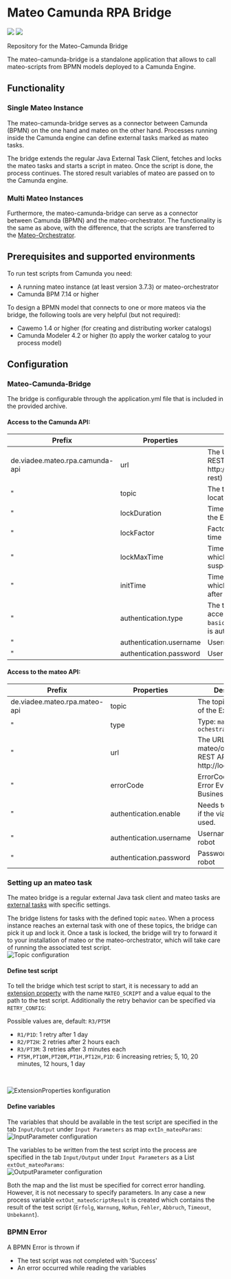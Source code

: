 # Mateo Camunda RPA Bridge
[![](https://img.shields.io/github/issues/viadee/mateo-camunda-bridge)](https://github.com/viadee/mateo-camunda-bridge/issues)
[![](https://img.shields.io/github/stars/viadee/mateo-camunda-bridge)](https://github.com/viadee/mateo-camunda-bridge/stargazers)

Repository for the Mateo-Camunda Bridge

The mateo-camunda-bridge is a standalone application that allows to call mateo-scripts from BPMN models deployed to a Camunda Engine.

## Functionality

### Single Mateo Instance
The mateo-camunda-bridge serves as a connector between Camunda (BPMN) on the one hand and mateo on the other hand. 
Processes running inside the Camunda engine can define external tasks marked as mateo tasks.

The bridge extends the regular Java External Task Client, fetches and locks the mateo tasks and starts a script in mateo. 
Once the script is done, the process continues. The stored result variables of mateo are passed on to the Camunda engine.

### Multi Mateo Instances
Furthermore, the mateo-camunda-bridge can serve as a connector between Camunda (BPMN) and the mateo-orchestrator. 
The functionality is the same as above, with the difference, 
that the scripts are transferred to the [Mateo-Orchestrator](https://github.com/viadee/mateo-orchestrator).


## Prerequisites and supported environments

To run test scripts from Camunda you need:

- A running mateo instance (at least version 3.7.3) or mateo-orchestrator
- Camunda BPM 7.14 or higher

To design a BPMN model that connects to one or more mateos via the bridge, 
the following tools are very helpful (but not required):
- Cawemo 1.4 or higher (for creating and distributing worker catalogs)
- Camunda Modeler 4.2 or higher (to apply the worker catalog to your process model)

## Configuration

### Mateo-Camunda-Bridge
The bridge is configurable through the application.yml file that is included in the provided archive. 

#### Access to the Camunda API:
Prefix | Properties | Description
-------- | -------- | --------
de.viadee.mateo.rpa.camunda-api   | url   | The URL to the Camunda REST API (e.g. http://localhost:8080/engine-rest)
 " | topic | The topic name, which is located at the external task
 " | lockDuration | Time in milliseconds to lock the External Task
 " | lockFactor | Factor by which the waiting time increases
 " | lockMaxTime | Time in milliseconds for which the client can be suspended
 " | initTime | Time in milliseconds for which the client is paused after the first request.
 " | authentication.type | The type of authentication for accessing the REST API (e.g. `basic`), only if your REST API is authenticated.
  " | authentication.username | Username
   " | authentication.password | User password

#### Access to the mateo API:

Prefix | Properties | Description
-------- | -------- | --------
 de.viadee.mateo.rpa.mateo-api  | topic | The topicname name of the External Task
 " | type | Type: `mateo` or `ochestrator`
 " | url   | The URL to the mateo/orchestrator REST API (e.g. http://localhost:8123)
 " | errorCode | ErrorCode for BPMN Error Events for Business Errors
 " | authentication.enable | Needs to be activated if the viadee robot is used.
 " | authentication.username | Username for the robot
 " | authentication.password | Password for the robot


### Setting up an mateo task
The mateo bridge is a regular external Java task client and mateo tasks are [external tasks](https://docs.camunda.org/manual/latest/user-guide/process-engine/external-tasks/) with specific settings.

The bridge listens for tasks with the defined topic `mateo`. When a process instance reaches an external task with one of these topics, the bridge can pick it up and lock it. 
Once a task is locked, the bridge will try to forward it to your installation of mateo or the mateo-orchestrator, which will take care of running the associated test script.
<br>
![Topic configuration](./images/TopicName.png)

#### Define test script
To tell the bridge which test script to start, it is necessary to add an [extension property](https://docs.camunda.org/manual/latest/reference/bpmn20/custom-extensions/extension-elements/#properties)
with the name `MATEO_SCRIPT` and a value equal to the path to the test script. Additionally the retry behavior can be specified via `RETRY_CONFIG`:

Possible values are, default: `R3/PT5M`
- `R1/P1D`: 1 retry after 1 day
- `R2/PT2H`: 2 retries after 2 hours each
- `R3/PT3M`: 3 retries after 3 minutes each
- `PT5M,PT10M,PT20M,PT1H,PT12H,P1D`: 6 increasing retries; 5, 10, 20 minutes, 12 hours, 1 day


<br>

![ExtensionProperties konfiguration](./images/ExtensionProperties.png) 

#### Define variables
The variables that should be available in the test script are specified in the tab `Input/Output` under `Input Parameters` as map `extIn_mateoParams`:
<br>
![InputParameter configuration](./images/InputParameter.png)

The variables to be written from the test script into the process are specified in the tab `Input/Output` under `Input Parameters` as a 
List `extOut_mateoParams`:
<br>
![OutputParameter configuration](./images/OutputParameter.png)

Both the map and the list must be specified for correct error handling. However, it is not necessary to specify parameters.
In any case a new process variable `extOut_mateoScriptResult` is created which contains the result of the test script (`Erfolg`, `Warnung`, `NoRun`, `Fehler`, `Abbruch`, `Timeout`, `Unbekannt`).


### BPMN Error
A BPMN Error is thrown if
- The test script was not completed with 'Success'
- An error occurred while reading the variables
